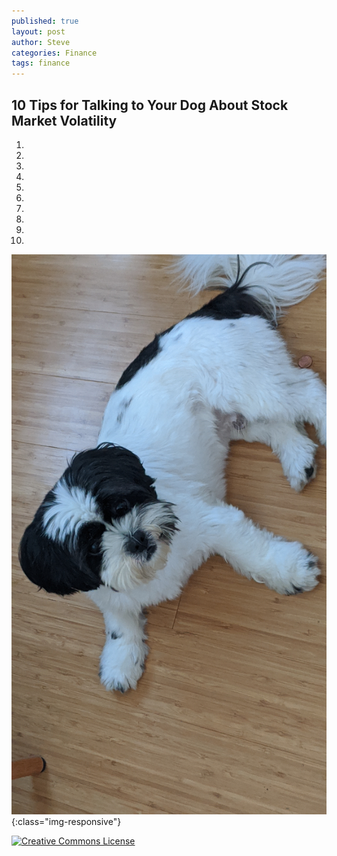 ```yaml
---
published: true
layout: post
author: Steve
categories: Finance
tags: finance
---
```

## 10 Tips for Talking to Your Dog About Stock Market Volatility

1.
2.
3.
4.
5.
6.
7.
8.
9.
10.

![Kobe](/img/Kobe.jpg){:class="img-responsive"}

[![Creative Commons License](https://i.creativecommons.org/l/by-nc-nd/3.0/88x31.png)](https://creativecommons.org/licenses/by-nc-nd/3.0/)

